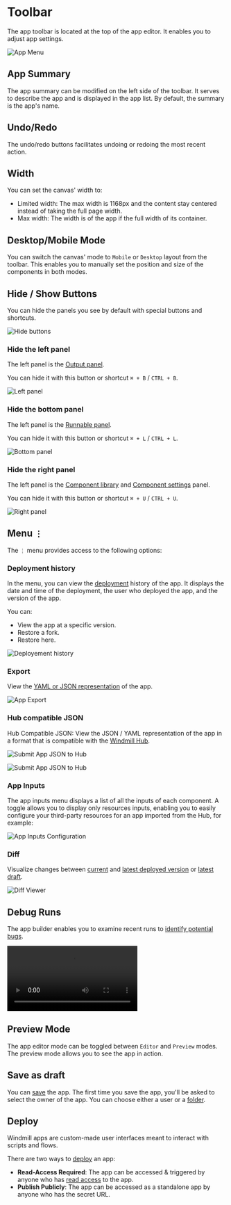 # Toolbar

The app toolbar is located at the top of the app editor. It enables you to adjust app settings.

![App Menu](../assets/apps/1_app_toolbar/app-toolbar.png)

## App Summary

The app summary can be modified on the left side of the toolbar. It serves to describe the app and is displayed in the app list. By default, the summary is the app's name.

## Undo/Redo

The undo/redo buttons facilitates undoing or redoing the most recent action.

## Width

You can set the canvas' width to:

- Limited width: The max width is 1168px and the content stay centered instead of taking the full page width.
- Max width: The width is of the app if the full width of its container.

## Desktop/Mobile Mode

You can switch the canvas' mode to `Mobile` or `Desktop` layout from the toolbar. This enables you to manually set the position and size of the components in both modes.

## Hide / Show Buttons

You can hide the panels you see by default with special buttons and shortcuts.

![Hide buttons](../assets/apps/1_app_toolbar/hide_buttons.png 'Hide buttons')

### Hide the left panel

The left panel is the [Output panel](./2_outputs.mdx).

You can hide it with this button or shortcut `⌘ + B` / `CTRL + B`.

![Left panel](../assets/apps/1_app_toolbar/left_panel.png 'Left panel')

### Hide the bottom panel

The left panel is the [Runnable panel](./3_app-runnable-panel.mdx).

You can hide it with this button or shortcut `⌘ + L` / `CTRL + L`.

![Bottom panel](../assets/apps/1_app_toolbar/bottom_panel.png 'Bottom panel')

### Hide the right panel

The left panel is the [Component library](./4_app_configuration_settings/1_app_component_library.mdx) and [Component settings](./4_app_configuration_settings/) panel.

You can hide it with this button or shortcut `⌘ + U` / `CTRL + U`.

![Right panel](../assets/apps/1_app_toolbar/right_panel.png 'Right panel')

## Menu `⋮`

The `⋮` menu provides access to the following options:

### Deployment history

In the menu, you can view the [deployment](./6_app_deployment.mdx) history of the app. It displays the date and time of the deployment, the user who deployed the app, and the version of the app.

You can:

- View the app at a specific version.
- Restore a fork.
- Restore here.

![Deployement history](../assets/apps/1_app_toolbar/deployement-history.png.webp 'Deployement history')

### Export

View the [YAML or JSON representation](../core_concepts/13_json_schema_and_parsing/index.mdx) of the app.

![App Export](../assets/apps/1_app_toolbar/app-export.png 'App Export')

### Hub compatible JSON

Hub Compatible JSON: View the JSON / YAML representation of the app in a format that is compatible with the [Windmill Hub](https://hub.windmill.dev/).

![Submit App JSON to Hub](../assets/apps/1_app_toolbar/export_hub.png 'Submit App JSON to Hub')

![Submit App JSON to Hub](../assets/apps/1_app_toolbar/submit_app.png 'Submit App JSON to Hub')

### App Inputs

The app inputs menu displays a list of all the inputs of each component. A toggle allows you to display only resources inputs, enabling you to easily configure your third-party resources for an app imported from the Hub, for example:

![App Inputs Configuration](../assets/apps/1_app_toolbar/app-inputs-configuration.png 'App Inputs Configuration')

### Diff

Visualize changes between [current](../core_concepts/0_draft_and_deploy/index.mdx#local-edits) and [latest deployed version](../core_concepts/0_draft_and_deploy/index.mdx#deployed-version) or [latest draft](../core_concepts/0_draft_and_deploy/index.mdx#draft).

![Diff Viewer](../assets/apps/1_app_toolbar/diff_viewer.png 'Diff Viewer')

## Debug Runs

The app builder enables you to examine recent runs to [identify potential bugs](./5_app_debugging.md).

<video
	className="border-2 rounded-lg object-cover w-full h-full dark:border-gray-800"
	controls
	src="/videos/debug_app.mp4"
/>

## Preview Mode

The app editor mode can be toggled between `Editor` and `Preview` modes. The preview mode allows you to see the app in action.

## Save as draft

You can [save](./6_app_deployment.mdx) the app. The first time you save the app, you'll be asked to select the owner of the app. You can choose either a user or a [folder](../core_concepts/8_groups_and_folders/index.mdx#folders).

## Deploy

Windmill apps are custom-made user interfaces meant to interact with scripts and flows.

There are two ways to [deploy](./6_app_deployment.mdx) an app:

- **Read-Access Required**: The app can be accessed & triggered by anyone who has [read access](../core_concepts/16_roles_and_permissions/index.mdx) to the app.
- **Publish Publicly**: The app can be accessed as a standalone app by anyone who has the secret URL.
